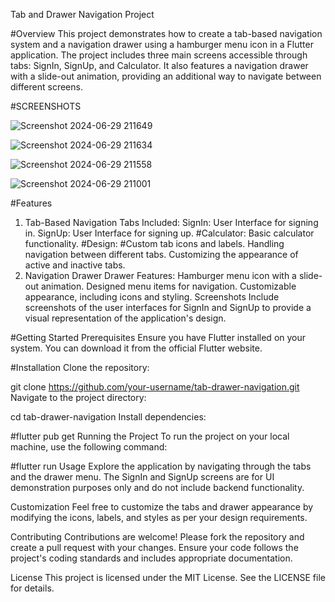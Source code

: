 Tab and Drawer Navigation Project

#Overview
This project demonstrates how to create a tab-based navigation system and a navigation drawer using a hamburger menu icon in a Flutter application. The project includes three main screens accessible through tabs: SignIn, SignUp, and Calculator. It also features a navigation drawer with a slide-out animation, providing an additional way to navigate between different screens.

#SCREENSHOTS



![Screenshot 2024-06-29 211649](https://github.com/josue8080/advaced-calculator-app-with-sign-up-and-login/assets/105465521/fd9a27fb-55bf-47a9-816a-c4d6c781b3da)

![Screenshot 2024-06-29 211634](https://github.com/josue8080/advaced-calculator-app-with-sign-up-and-login/assets/105465521/c1f8012a-27ac-4360-aaa1-b7819b27dd4f)

![Screenshot 2024-06-29 211558](https://github.com/josue8080/advaced-calculator-app-with-sign-up-and-login/assets/105465521/b7af028e-6954-4c9d-9aed-71bc7b173d4c)

![Screenshot 2024-06-29 211001](https://github.com/josue8080/advaced-calculator-app-with-sign-up-and-login/assets/105465521/942bfb28-35e2-4d44-ae92-0721942424db)

#Features
1. Tab-Based Navigation
Tabs Included:
SignIn: User Interface for signing in.
SignUp: User Interface for signing up.
#Calculator: Basic calculator functionality.
#Design:
#Custom tab icons and labels.
Handling navigation between different tabs.
Customizing the appearance of active and inactive tabs.
2. Navigation Drawer
Drawer Features:
Hamburger menu icon with a slide-out animation.
Designed menu items for navigation.
Customizable appearance, including icons and styling.
Screenshots
Include screenshots of the user interfaces for SignIn and SignUp to provide a visual representation of the application's design.



#Getting Started
Prerequisites
Ensure you have Flutter installed on your system. You can download it from the official Flutter website.

#Installation
Clone the repository:

git clone https://github.com/your-username/tab-drawer-navigation.git
Navigate to the project directory:

cd tab-drawer-navigation
Install dependencies:

#flutter pub get
Running the Project
To run the project on your local machine, use the following command:



#flutter run
Usage
Explore the application by navigating through the tabs and the drawer menu. The SignIn and SignUp screens are for UI demonstration purposes only and do not include backend functionality.

Customization
Feel free to customize the tabs and drawer appearance by modifying the icons, labels, and styles as per your design requirements.

Contributing
Contributions are welcome! Please fork the repository and create a pull request with your changes. Ensure your code follows the project's coding standards and includes appropriate documentation.

License
This project is licensed under the MIT License. See the LICENSE file for details.

